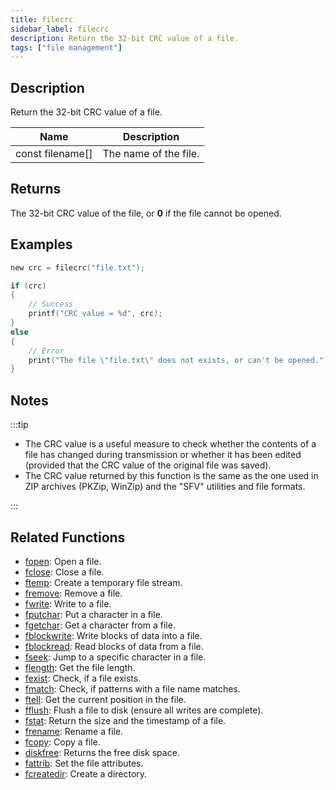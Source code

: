```yaml
---
title: filecrc
sidebar_label: filecrc
description: Return the 32-bit CRC value of a file.
tags: ["file management"]
---
```


<VersionWarn version='omp v1.1.0.2612' />

<LowercaseNote />

## Description

Return the 32-bit CRC value of a file.

| Name             | Description           |
| ---------------- | --------------------- |
| const filename[] | The name of the file. |

## Returns

The 32-bit CRC value of the file, or **0** if the file cannot be opened.

## Examples

```c
new crc = filecrc("file.txt");

if (crc)
{
    // Success
    printf("CRC value = %d", crc);
}
else
{
    // Error
    print("The file \"file.txt\" does not exists, or can't be opened.");
}
```

## Notes

:::tip

- The CRC value is a useful measure to check whether the contents of a file has changed during transmission or whether it has been edited (provided that the CRC value of the original file was saved).
- The CRC value returned by this function is the same as the one used in ZIP archives (PKZip, WinZip) and the "SFV" utilities and file formats.

:::

## Related Functions

- [fopen](fopen): Open a file.
- [fclose](fclose): Close a file.
- [ftemp](ftemp): Create a temporary file stream.
- [fremove](fremove): Remove a file.
- [fwrite](fwrite): Write to a file.
- [fputchar](fputchar): Put a character in a file.
- [fgetchar](fgetchar): Get a character from a file.
- [fblockwrite](fblockwrite): Write blocks of data into a file.
- [fblockread](fblockread): Read blocks of data from a file.
- [fseek](fseek): Jump to a specific character in a file.
- [flength](flength): Get the file length.
- [fexist](fexist): Check, if a file exists.
- [fmatch](fmatch): Check, if patterns with a file name matches.
- [ftell](ftell): Get the current position in the file.
- [fflush](fflush): Flush a file to disk (ensure all writes are complete).
- [fstat](fstat): Return the size and the timestamp of a file.
- [frename](frename): Rename a file.
- [fcopy](fcopy): Copy a file.
- [diskfree](diskfree): Returns the free disk space.
- [fattrib](fattrib): Set the file attributes.
- [fcreatedir](fcreatedir): Create a directory.
